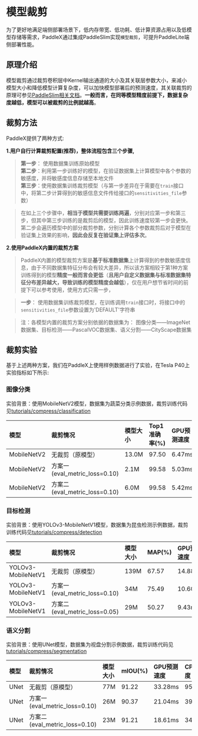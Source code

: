 # 模型裁剪

为了更好地满足端侧部署场景下，低内存带宽、低功耗、低计算资源占用以及低模型存储等需求，PaddleX通过集成PaddleSlim实现`模型裁剪`，可提升PaddleLite端侧部署性能。

## 原理介绍

模型裁剪通过裁剪卷积层中Kernel输出通道的大小及其关联层参数大小，来减小模型大小和降低模型计算复杂度，可以加快模型部署后的预测速度，其关联裁剪的原理可参见[PaddleSlim相关文档](https://paddlepaddle.github.io/PaddleSlim/algo/algo.html#id16)。**一般而言，在同等模型精度前提下，数据复杂度越低，模型可以被裁剪的比例就越高**。

## 裁剪方法
PaddleX提供了两种方式:

**1.用户自行计算裁剪配置(推荐)，整体流程包含三个步骤,**  
> **第一步**： 使用数据集训练原始模型  
> **第二步**：利用第一步训练好的模型，在验证数据集上计算模型中各个参数的敏感度，并将敏感度信息存储至本地文件  
> **第三步**：使用数据集训练裁剪模型（与第一步差异在于需要在`train`接口中，将第二步计算得到的敏感信息文件传给接口的`sensitivities_file`参数）  

> 在如上三个步骤中，**相当于模型共需要训练两遍**，分别对应第一步和第三步，但其中第三步训练的是裁剪后的模型，因此训练速度较第一步会更快。  
> 第二步会遍历模型中的部分裁剪参数，分别计算各个参数裁剪后对于模型在验证集上效果的影响，**因此会反复在验证集上评估多次**。  

**2.使用PaddleX内置的裁剪方案**  
> PaddleX内置的模型裁剪方案是**基于标准数据集**上计算得到的参数敏感度信息，由于不同数据集特征分布会有较大差异，所以该方案相较于第1种方案训练得到的模型**精度一般而言会更低**（**且用户自定义数据集与标准数据集特征分布差异越大，导致训练的模型精度会越低**），仅在用户想节省时间的前提下可以参考使用，使用方式只需一步，  

> **一步**： 使用数据集训练裁剪模型，在训练调用`train`接口时，将接口中的`sensitivities_file`参数设置为'DEFAULT'字符串

> 注：各模型内置的裁剪方案分别依据的数据集为： 图像分类——ImageNet数据集、目标检测——PascalVOC数据集、语义分割——CityScape数据集

## 裁剪实验
基于上述两种方案，我们在PaddleX上使用样例数据进行了实验，在Tesla P40上实验指标如下所示:

### 图像分类
实验背景：使用MobileNetV2模型，数据集为蔬菜分类示例数据，裁剪训练代码见[tutorials/compress/classification](https://github.com/PaddlePaddle/PaddleX/tree/develop/tutorials/compress/classification)

| 模型 | 裁剪情况 | 模型大小 | Top1准确率(%) |GPU预测速度 | CPU预测速度 |
| :-----| :--------| :-------- | :---------- |:---------- |:----------|
|MobileNetV2 | 无裁剪（原模型）| 13.0M | 97.50|6.47ms |47.44ms |
|MobileNetV2 | 方案一(eval_metric_loss=0.10) | 2.1M | 99.58 |5.03ms |20.22ms |
|MobileNetV2 | 方案二(eval_metric_loss=0.10) | 6.0M | 99.58 |5.42ms |29.06ms |

### 目标检测
实验背景：使用YOLOv3-MobileNetV1模型，数据集为昆虫检测示例数据，裁剪训练代码见[tutorials/compress/detection](https://github.com/PaddlePaddle/PaddleX/tree/develop/tutorials/compress/detection)

| 模型 | 裁剪情况 | 模型大小 | MAP(%) |GPU预测速度 | CPU预测速度 |
| :-----| :--------| :-------- | :---------- |:---------- | :---------|
|YOLOv3-MobileNetV1 | 无裁剪（原模型）| 139M | 67.57| 14.88ms |976.42ms |
|YOLOv3-MobileNetV1 | 方案一(eval_metric_loss=0.10) | 34M | 75.49 |10.60ms |558.49ms |
|YOLOv3-MobileNetV1 | 方案二(eval_metric_loss=0.05) | 29M | 50.27| 9.43ms |360.46ms |

### 语义分割
实验背景：使用UNet模型，数据集为视盘分割示例数据，裁剪训练代码见[tutorials/compress/segmentation](https://github.com/PaddlePaddle/PaddleX/tree/develop/tutorials/compress/segmentation)

| 模型 | 裁剪情况 | 模型大小 | mIOU(%) |GPU预测速度 | CPU预测速度 |
| :-----| :--------| :-------- | :---------- |:---------- | :---------|
|UNet | 无裁剪（原模型）| 77M | 91.22 |33.28ms |9523.55ms |
|UNet | 方案一(eval_metric_loss=0.10) |26M | 90.37 |21.04ms |3936.20ms |
|UNet | 方案二(eval_metric_loss=0.10) |23M | 91.21 |18.61ms |3447.75ms |

